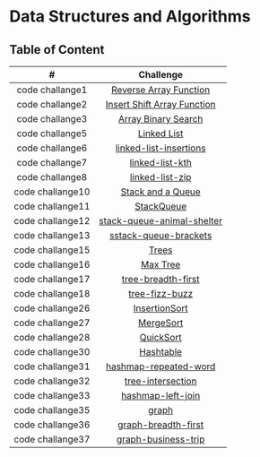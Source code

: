 # Data Structures and Algorithms

## Table of Content
| #|Challenge | 
| :---: | :---: |
| code challange1| [Reverse Array Function](https://github.com/ManalKhAlbahar/data-structures-and-algorithms/tree/main/javascript/code-challenges/array-reverse) |
| code challange2| [Insert Shift Array Function](https://github.com/ManalKhAlbahar/data-structures-and-algorithms/tree/main/javascript/code-challenges/array-insert-shift#readme) |
| code challange3| [Array Binary Search](https://github.com/ManalKhAlbahar/data-structures-and-algorithms/tree/main/javascript/code-challenges/array-binary-search) |
| code challange5| [Linked List](https://github.com/ManalKhAlbahar/data-structures-and-algorithms/tree/main/javascript/linked-list) |
| code challange6| [linked-list-insertions](https://github.com/ManalKhAlbahar/data-structures-and-algorithms/tree/main/javascript/code-challenges/linked-list-insertions) |
| code challange7| [linked-list-kth](https://github.com/ManalKhAlbahar/data-structures-and-algorithms/tree/main/javascript/code-challenges/linked-list-insertions) |
| code challange8| [linked-list-zip](https://github.com/ManalKhAlbahar/data-structures-and-algorithms/tree/main/javascript/code-challenges/linked-list-insertions) |
| code challange10| [Stack and a Queue](https://github.com/ManalKhAlbahar/data-structures-and-algorithms/blob/main/javascript/code-challenges/Stack%20and%20a%20Queue/README.md) |
| code challange11| [StackQueue](https://github.com/ManalKhAlbahar/data-structures-and-algorithms/blob/main/javascript/code-challenges/Stack%20and%20a%20Queue/README.md) |
| code challange12| [stack-queue-animal-shelter](https://github.com/ManalKhAlbahar/data-structures-and-algorithms/blob/main/javascript/code-challenges/Stack%20and%20a%20Queue/README.md) |
| code challange13| [sstack-queue-brackets](https://github.com/ManalKhAlbahar/data-structures-and-algorithms/blob/main/javascript/code-challenges/Stack%20and%20a%20Queue/README.md) |
| code challange15| [Trees](https://github.com/ManalKhAlbahar/data-structures-and-algorithms/blob/main/javascript/code-challenges/Trees/README.md) |
| code challange16| [Max Tree](https://github.com/ManalKhAlbahar/data-structures-and-algorithms/blob/main/javascript/code-challenges/TreeMax/README.md) |
| code challange17| [tree-breadth-first](https://github.com/ManalKhAlbahar/data-structures-and-algorithms/blob/main/javascript/code-challenges/Tree-Breadth-First/README.md) |
| code challange18| [tree-fizz-buzz](https://github.com/ManalKhAlbahar/data-structures-and-algorithms/blob/main/javascript/code-challenges/tree-fizz-buzz/README.md) |
| code challange26| [InsertionSort](https://github.com/ManalKhAlbahar/data-structures-and-algorithms/blob/main/javascript/code-challenges/InsertionSort/README.md) |
| code challange27| [MergeSort](https://github.com/ManalKhAlbahar/data-structures-and-algorithms/blob/main/javascript/code-challenges/MergeSort/README.md) |
| code challange28| [QuickSort](https://github.com/ManalKhAlbahar/data-structures-and-algorithms/blob/main/javascript/code-challenges/QuickSort/README.md) |
| code challange30| [Hashtable](https://github.com/ManalKhAlbahar/data-structures-and-algorithms/blob/main/javascript/code-challenges/hashtable/README.md) |
| code challange31| [hashmap-repeated-word](https://github.com/ManalKhAlbahar/data-structures-and-algorithms/blob/main/javascript/code-challenges/hashmap-repeated-word/README.md) |
| code challange32| [tree-intersection](https://github.com/ManalKhAlbahar/data-structures-and-algorithms/blob/main/javascript/code-challenges/tree-intersection/README.md) |
| code challange33| [hashmap-left-join](https://github.com/ManalKhAlbahar/data-structures-and-algorithms/blob/main/javascript/code-challenges/hashmap-left-join%20/README.md)|
| code challange35| [graph](https://github.com/ManalKhAlbahar/data-structures-and-algorithms/blob/main/javascript/code-challenges/graph/README.md)|
| code challange36| [graph-breadth-first](https://github.com/ManalKhAlbahar/data-structures-and-algorithms/tree/main/javascript/code-challenges/graph-breadth-first/README.md)|
| code challange37| [graph-business-trip](https://github.com/ManalKhAlbahar/data-structures-and-algorithms/tree/main/javascript/code-challenges/graph-business-trip/README.md)|



